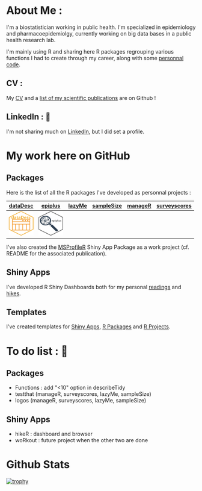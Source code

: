 # About Me :    

I'm a biostatistician working in public health. I'm specialized in epidemiology and pharmacoepidemiolgy, currently working on big data bases in a public health research lab.

I'm mainly using R and sharing here R packages regrouping various functions I had to create through my career, along with some [personnal code](https://github.com/HugoMrth/my-code).

## CV :

My [CV](https://github.com/HugoMrth/HugoMrth/blob/main/CV.pdf) and a [list of my scientific publications](https://github.com/HugoMrth/HugoMrth/blob/main/Publications.md) are on Github !
       
## LinkedIn : 📡  

I'm not sharing much on [LinkedIn](https://www.linkedin.com/in/hugo-marthinet-b96aa4133/), but I did set a profile.

# My work here on GitHub

## Packages

Here is the list of all the R packages I've developed as personnal projects : 

| [dataDesc](https://github.com/HugoMrth/dataDesc) | [epiplus](https://github.com/HugoMrth/epiplus) | [lazyMe](https://github.com/HugoMrth/lazyMe) | [sampleSize](https://github.com/HugoMrth/sampleSize) | [manageR](https://github.com/HugoMrth/manageR) | [surveyscores](https://github.com/HugoMrth/surveyscores) |
|----------|----------|----------|----------|----------|----------|
| <img src="https://github.com/HugoMrth/dataDesc/blob/main/inst/logo.png" title="dataDesc"  alt="dataDesc" width="65" height="65"/> | <img src="https://github.com/HugoMrth/epiplus/blob/main/inst/logo.png" title="epiplus"  alt="epiplus" width="65" height="65"/> |  |  |  |  |

I've also created the [MSProfileR](https://github.com/HugoMrth/MSProfileR) Shiny App Package as a work project (cf. README for the associated publication).

## Shiny Apps

I've developed R Shiny Dashboards both for my personal [readings](https://github.com/HugoMrth/bookwoRm) and [hikes](https://github.com/HugoMrth/hikeR).

## Templates

I've created templates for [Shiny Apps](https://github.com/HugoMrth/shinyTemplate), [R Packages](https://github.com/HugoMrth/pkgTemplate) and [R Projects](https://github.com/HugoMrth/RporjTemplate).

# To do list : 🚀

## Packages
* Functions : add "<10" option in describeTidy
* testthat (manageR, surveyscores, lazyMe, sampleSize)
* logos (manageR, surveyscores, lazyMe, sampleSize)
## Shiny Apps
* hikeR : dashboard and browser
* woRkout : future project when the other two are done



# Github Stats


[![trophy](https://github-profile-trophy.vercel.app/?username=HugoMrth&theme=onedark)](https://github.com/ryo-ma/github-profile-trophy)
  
<!--- 
---

  
<p align="center">
  <img width="800" height="220" src="https://streak-stats.demolab.com?user=HugoMrth&theme=highcontrast&hide_border=true&border_radius=5&card_width=800">
</p>


---


<p align="center">
  <img width="600" height="200" src="https://github-readme-stats.vercel.app/api?username=HugoMrth&show_icons=true&theme=vision-friendly-dark">
  <img width="400" height="200" src="https://github-readme-stats.vercel.app/api/top-langs/?username=HugoMrth&size_weight=0.0005&count_weight=0.3&layout=compact&theme=vision-friendly-dark">
</p>
 
---> 






